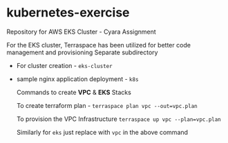 # kubernetes-exercise
Repository for AWS EKS Cluster - Cyara Assignment

For the EKS cluster, Terraspace has been utilized for better code management and provisioning
Separate subdirectory 
- For cluster creation - `eks-cluster`
- sample nginx application deployment - `k8s`

  Commands to create **VPC** & **EKS** Stacks

  To create terraform plan - `terraspace plan vpc --out=vpc.plan`
  
  To provision the VPC Infrastructure `terraspace up vpc --plan=vpc.plan`

  Similarly for `eks` just replace with `vpc` in the above command
  
